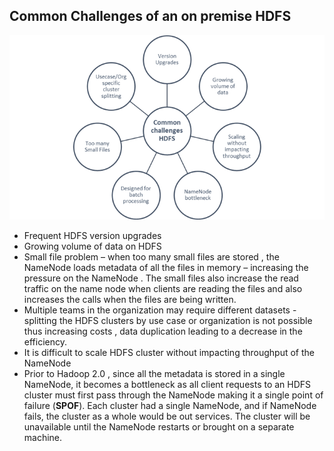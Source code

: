 
## Common Challenges of an on premise HDFS

![img](../images/clip_image004.png)

- Frequent HDFS version upgrades
- Growing volume of data on HDFS
- Small file problem – when too many small     files are stored , the NameNode loads metadata of all the files in memory     – increasing the pressure on the NameNode . The small files also increase the read     traffic on the name node when clients are reading the files and also     increases the calls when the files are being written.
- Multiple teams in the organization may     require different datasets - splitting the HDFS clusters by use case or     organization is not possible thus increasing costs , data duplication     leading to a decrease in the efficiency.
- It is difficult to scale HDFS cluster     without impacting throughput of the NameNode
- Prior to Hadoop 2.0 ,     since all the metadata is stored in a single NameNode, it becomes a     bottleneck as all client requests to an HDFS cluster must first pass     through the NameNode making it a single point of failure (**SPOF**). Each cluster had a single NameNode, and if NameNode     fails, the cluster as a whole would be out services. The cluster will be     unavailable until the NameNode restarts or brought on a separate machine.
